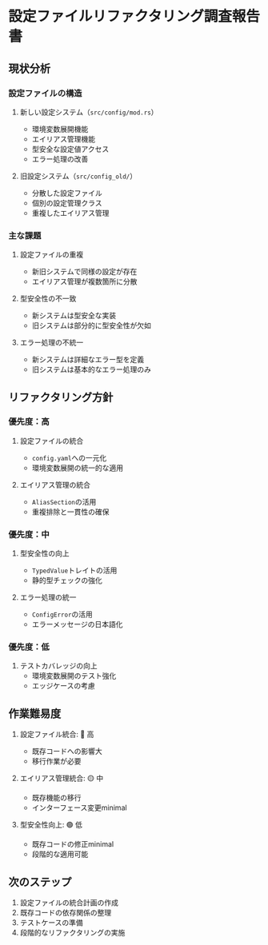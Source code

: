 # 設定ファイルリファクタリング調査報告書

## 現状分析

### 設定ファイルの構造
1. 新しい設定システム（`src/config/mod.rs`）
   - 環境変数展開機能
   - エイリアス管理機能
   - 型安全な設定値アクセス
   - エラー処理の改善

2. 旧設定システム（`src/config_old/`）
   - 分散した設定ファイル
   - 個別の設定管理クラス
   - 重複したエイリアス管理

### 主な課題
1. 設定ファイルの重複
   - 新旧システムで同様の設定が存在
   - エイリアス管理が複数箇所に分散

2. 型安全性の不一致
   - 新システムは型安全な実装
   - 旧システムは部分的に型安全性が欠如

3. エラー処理の不統一
   - 新システムは詳細なエラー型を定義
   - 旧システムは基本的なエラー処理のみ

## リファクタリング方針

### 優先度：高
1. 設定ファイルの統合
   - `config.yaml`への一元化
   - 環境変数展開の統一的な適用

2. エイリアス管理の統合
   - `AliasSection`の活用
   - 重複排除と一貫性の確保

### 優先度：中
1. 型安全性の向上
   - `TypedValue`トレイトの活用
   - 静的型チェックの強化

2. エラー処理の統一
   - `ConfigError`の活用
   - エラーメッセージの日本語化

### 優先度：低
1. テストカバレッジの向上
   - 環境変数展開のテスト強化
   - エッジケースの考慮

## 作業難易度

1. 設定ファイル統合: 🔴 高
   - 既存コードへの影響大
   - 移行作業が必要

2. エイリアス管理統合: 🟡 中
   - 既存機能の移行
   - インターフェース変更minimal

3. 型安全性向上: 🟢 低
   - 既存コードの修正minimal
   - 段階的な適用可能

## 次のステップ

1. 設定ファイルの統合計画の作成
2. 既存コードの依存関係の整理
3. テストケースの準備
4. 段階的なリファクタリングの実施 